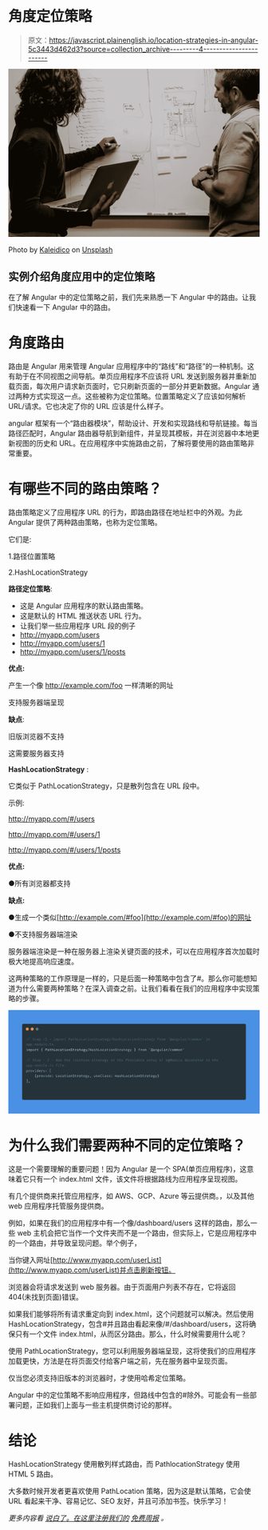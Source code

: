 # 角度定位策略

> 原文：<https://javascript.plainenglish.io/location-strategies-in-angular-5c3443d462d3?source=collection_archive---------4----------------------->

![](img/aa51073bc028a12e4ef827171d1d8375.png)

Photo by [Kaleidico](https://unsplash.com/@kaleidico?utm_source=unsplash&utm_medium=referral&utm_content=creditCopyText) on [Unsplash](https://unsplash.com/?utm_source=unsplash&utm_medium=referral&utm_content=creditCopyText)

## 实例介绍角度应用中的定位策略

在了解 Angular 中的定位策略之前，我们先来熟悉一下 Angular 中的路由。让我们快速看一下 Angular 中的路由。

# 角度路由

路由是 Angular 用来管理 Angular 应用程序中的“路线”和“路径”的一种机制。这有助于在不同视图之间导航。单页应用程序不应该将 URL 发送到服务器并重新加载页面，每次用户请求新页面时，它只刷新页面的一部分并更新数据。Angular 通过两种方式实现这一点。这些被称为定位策略。位置策略定义了应该如何解析 URL/请求。它也决定了你的 URL 应该是什么样子。

angular 框架有一个“路由器模块”，帮助设计、开发和实现路线和导航链接。每当路径匹配时，Angular 路由器导航到新组件，并呈现其模板，并在浏览器中本地更新视图的历史和 URL。在应用程序中实施路由之前，了解将要使用的路由策略非常重要。

# 有哪些不同的路由策略？

路由策略定义了应用程序 URL 的行为，即路由路径在地址栏中的外观。为此 Angular 提供了两种路由策略，也称为定位策略。

它们是:

1.路径位置策略

2.HashLocationStrategy

**路径定位策略**:

*   这是 Angular 应用程序的默认路由策略。
*   这是默认的 HTML 推送状态 URL 行为。
*   让我们举一些应用程序 URL 段的例子
*   http://myapp.com/users
*   http://myapp.com/users/1
*   http://myapp.com/users/1/posts

**优点:**

产生一个像 http://example.com/foo 一样清晰的网址

支持服务器端呈现

**缺点**:

旧版浏览器不支持

这需要服务器支持

**HashLocationStrategy** :

它类似于 PathLocationStrategy，只是散列包含在 URL 段中。

示例:

http://myapp.com/#/users

http://myapp.com/#/users/1

http://myapp.com/#/users/1/posts

**优点:**

●所有浏览器都支持

**缺点:**

●生成一个类似[http://example.com/#foo](http://example.com/#foo)的网址

●不支持服务器端渲染

服务器端渲染是一种在服务器上渲染关键页面的技术，可以在应用程序首次加载时极大地提高响应速度。

这两种策略的工作原理是一样的，只是后面一种策略中包含了#。那么你可能想知道为什么需要两种策略？在深入调查之前。让我们看看在我们的应用程序中实现策略的步骤。

![](img/d5ce8bec885c08c95f69d55c3a8b4ee4.png)

# 为什么我们需要两种不同的定位策略？

这是一个需要理解的重要问题！因为 Angular 是一个 SPA(单页应用程序)，这意味着它只有一个 index.html 文件，该文件将根据路线为应用程序呈现视图。

有几个提供商来托管应用程序，如 AWS、GCP、Azure 等云提供商。，以及其他 web 应用程序托管服务提供商。

例如，如果在我们的应用程序中有一个像/dashboard/users 这样的路由，那么一些 web 主机会把它当作一个文件夹而不是一个路由，但实际上，它是应用程序中的一个路由，并导致呈现问题。举个例子，

当你键入网址[http://www.myapp.com/userList](http://www.myapp.com/userList)并点击刷新按钮。

浏览器会将请求发送到 web 服务器。由于页面用户列表不存在，它将返回 404(未找到页面)错误。

如果我们能够将所有请求重定向到 index.html，这个问题就可以解决。然后使用 HashLocationStrategy，包含#并且路由看起来像/#/dashboard/users，这将确保只有一个文件 index.html，从而区分路由。那么，什么时候需要用什么呢？

使用 PathLocationStrategy，您可以利用服务器端呈现，这将使我们的应用程序加载更快，方法是在将页面交付给客户端之前，先在服务器中呈现页面。

仅当您必须支持旧版本的浏览器时，才使用哈希定位策略。

Angular 中的定位策略不影响应用程序，但路线中包含的#除外。可能会有一些部署问题，正如我们上面与一些主机提供商讨论的那样。

# **结论**

HashLocationStrategy 使用散列样式路由，而 PathlocationStrategy 使用 HTML 5 路由。

大多数时候开发者更喜欢使用 PathLocation 策略，因为这是默认策略，它会使 URL 看起来干净、容易记忆、SEO 友好，并且可添加书签。快乐学习！

*更多内容看* [*说白了。在这里注册我们的*](http://plainenglish.io/) [*免费周报*](http://newsletter.plainenglish.io/) *。*
